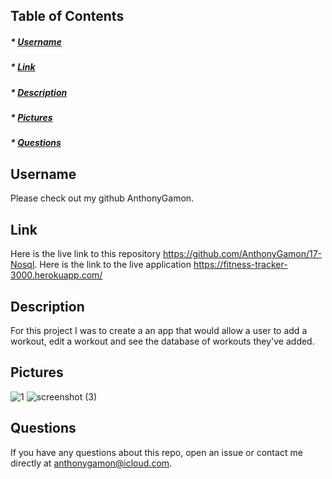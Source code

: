 ## Table of Contents
##### * [Username](#username)
##### * [Link](#link)
##### * [Description](#description)
##### * [Pictures](#pictures)
##### * [Questions](#questions)

## Username
Please check out my github AnthonyGamon.

## Link
Here is the live link to this repository https://github.com/AnthonyGamon/17-Nosql. Here is the link to the live application https://fitness-tracker-3000.herokuapp.com/

## Description
For this project I was to create a an app that would allow a user to add a workout, edit a workout and see the database of workouts they've added. 

## Pictures

![1](https://user-images.githubusercontent.com/68041150/105620585-435be080-5dc4-11eb-9a30-bc76e0daa845.png)
![screenshot (3)](https://user-images.githubusercontent.com/68041150/105620584-3e972c80-5dc4-11eb-8063-f3af997c9a26.png)

## Questions
If you have any questions about this repo, open an issue or contact me directly at anthonygamon@icloud.com. 
